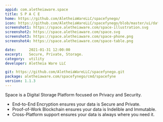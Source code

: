 ```yaml
---
appid: com.aletheiaware.space
title: S P A C E
home: https://github.com/AletheiaWareLLC/spacefynego/
icon: https://github.com/AletheiaWareLLC/spacefynego/blob/master/ui/data/logo.png?raw=true
screenshot1: https://space.aletheiaware.com/space-illustration.svg
screenshot2: https://space.aletheiaware.com/space.svg
screenshot3: https://space.aletheiaware.com/space-phone.png
screenshot4: https://space.aletheiaware.com/space-table.png

date:      2021-01-31 12:00:00
excerpt:   Secure, Private, Storage.
category:  utility
developer: Aletheia Ware LLC

git: https://github.com/AletheiaWareLLC/spacefynego.git
package: aletheiaware.com/spacefynego/cmd/spacefyne
version: 1.1.3
---
```


Space is a Digital Storage Platform focused on Privacy and Security.

- End-to-End Encryption ensures your data is Secure and Private.
- Proof-of-Work Blockchain ensures your data is Indelible and Immutable.
- Cross-Platform support ensures your data is always where you need it.

